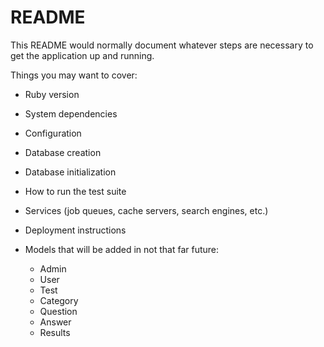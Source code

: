 # README

This README would normally document whatever steps are necessary to get the
application up and running.

Things you may want to cover:

* Ruby version

* System dependencies

* Configuration

* Database creation

* Database initialization

* How to run the test suite

* Services (job queues, cache servers, search engines, etc.)

* Deployment instructions

* Models that will be added in not that far future:
  * Admin
  * User
  * Test
  * Category
  * Question
  * Answer
  * Results